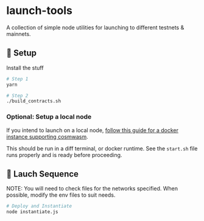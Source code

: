 # launch-tools

A collection of simple node utilities for launching to different testnets & mainnets.

## 💅 Setup

Install the stuff

```bash
# Step 1
yarn

# Step 2
./build_contracts.sh
```

### Optional: Setup a local node

If you intend to launch on a local node, [follow this guide for a docker instance supporting cosmwasm](https://github.com/cosmos/cosmjs/tree/main/scripts/wasmd).

This should be run in a diff terminal, or docker runtime. See the `start.sh` file runs properly and is ready before proceeding.

## 🚀 Lauch Sequence

NOTE: You will need to check files for the networks specified. When possible, modify the env files to suit needs.

```bash
# Deploy and Instantiate
node instantiate.js
```
